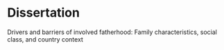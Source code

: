 # Dissertation
Drivers and barriers of involved fatherhood: Family characteristics, social class, and country context

